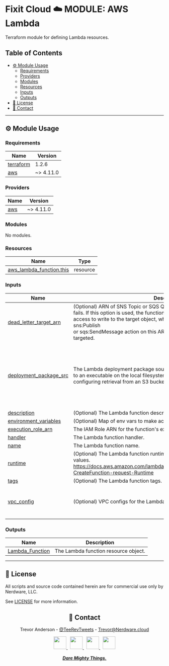 <h1>Fixit Cloud ☁️ MODULE: AWS Lambda</h1>

Terraform module for defining Lambda resources.

<h2>Table of Contents</h2>

- [⚙️ Module Usage](#️-module-usage)
  - [Requirements](#requirements)
  - [Providers](#providers)
  - [Modules](#modules)
  - [Resources](#resources)
  - [Inputs](#inputs)
  - [Outputs](#outputs)
- [📝 License](#-license)
- [💬 Contact](#-contact)

<!-- BEGINNING OF PRE-COMMIT-TERRAFORM DOCS HOOK -->
<!-- prettier-ignore-start -->

---

## ⚙️ Module Usage

### Requirements

| Name | Version |
|------|---------|
| <a name="requirement_terraform"></a> [terraform](#requirement\_terraform) | 1.2.6 |
| <a name="requirement_aws"></a> [aws](#requirement\_aws) | ~> 4.11.0 |

### Providers

| Name | Version |
|------|---------|
| <a name="provider_aws"></a> [aws](#provider\_aws) | ~> 4.11.0 |

### Modules

No modules.

### Resources

| Name | Type |
|------|------|
| [aws_lambda_function.this](https://registry.terraform.io/providers/hashicorp/aws/latest/docs/resources/lambda_function) | resource |

### Inputs

| Name | Description | Type | Default | Required |
|------|-------------|------|---------|:--------:|
| <a name="input_dead_letter_target_arn"></a> [dead\_letter\_target\_arn](#input\_dead\_letter\_target\_arn) | (Optional) ARN of SNS Topic or SQS Queue to notify when a function invocation<br>fails. If this option is used, the function's IAM role must be granted suitable<br>access to write to the target object, which means allowing either the sns:Publish<br>or sqs:SendMessage action on this ARN, depending on which service is targeted. | `string` | `null` | no |
| <a name="input_deployment_package_src"></a> [deployment\_package\_src](#input\_deployment\_package\_src) | The Lambda deployment package source; must be either an absolute path<br>to an executable on the local filesystem, an image URI, or an object<br>configuring retrieval from an S3 bucket. | <pre>object({<br>    local_file_abs_path = optional(string)<br>    image_uri           = optional(string)<br>    s3_bucket = optional(object({<br>      bucket_name    = string<br>      object_key     = string<br>      object_version = string<br>    }))<br>  })</pre> | n/a | yes |
| <a name="input_description"></a> [description](#input\_description) | (Optional) The Lambda function description. | `string` | `null` | no |
| <a name="input_environment_variables"></a> [environment\_variables](#input\_environment\_variables) | (Optional) Map of env vars to make accessible to the function during execution. | `map(string)` | `null` | no |
| <a name="input_execution_role_arn"></a> [execution\_role\_arn](#input\_execution\_role\_arn) | The IAM Role ARN for the function's execution role. | `string` | n/a | yes |
| <a name="input_handler"></a> [handler](#input\_handler) | The Lambda function handler. | `string` | `"index.handler"` | no |
| <a name="input_name"></a> [name](#input\_name) | The Lambda function name. | `string` | n/a | yes |
| <a name="input_runtime"></a> [runtime](#input\_runtime) | (Optional) The Lambda function runtime; see link below for valid runtime values.<br>https://docs.aws.amazon.com/lambda/latest/dg/API_CreateFunction.html#SSS-CreateFunction-request-Runtime | `string` | `null` | no |
| <a name="input_tags"></a> [tags](#input\_tags) | (Optional) The Lambda function tags. | `map(string)` | `null` | no |
| <a name="input_vpc_config"></a> [vpc\_config](#input\_vpc\_config) | (Optional) VPC configs for the Lambda function. | <pre>object({<br>    security_group_ids = list(string)<br>    subnet_ids         = list(string)<br>  })</pre> | `null` | no |

### Outputs

| Name | Description |
|------|-------------|
| <a name="output_Lambda_Function"></a> [Lambda\_Function](#output\_Lambda\_Function) | The Lambda function resource object. |

---

## 📝 License

All scripts and source code contained herein are for commercial use only by Nerdware, LLC.

See [LICENSE](/LICENSE) for more information.

<div align="center" style="margin-top:30px;">

## 💬 Contact

Trevor Anderson - [@TeeRevTweets](https://twitter.com/teerevtweets) - [Trevor@Nerdware.cloud](mailto:trevor@nerdware.cloud)

  <a href="https://www.youtube.com/channel/UCguSCK_j1obMVXvv-DUS3ng">
    <img src="/.github/assets/YouTube\_icon\_circle.svg" height="40" />
  </a>
  &nbsp;
  <a href="https://www.linkedin.com/in/meet-trevor-anderson/">
    <img src="/.github/assets/LinkedIn\_icon\_circle.svg" height="40" />
  </a>
  &nbsp;
  <a href="https://twitter.com/TeeRevTweets">
    <img src="/.github/assets/Twitter\_icon\_circle.svg" height="40" />
  </a>
  &nbsp;
  <a href="mailto:trevor@nerdware.cloud">
    <img src="/.github/assets/email\_icon\_circle.svg" height="40" />
  </a>
  <br><br>

  <a href="https://daremightythings.co/">
    <strong><i>Dare Mighty Things.</i></strong>
  </a>

</div>
<!-- prettier-ignore-end -->
<!-- END OF PRE-COMMIT-TERRAFORM DOCS HOOK -->
